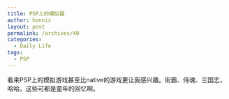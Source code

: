 ```yaml
---
title: PSP上的模拟器
author: honnix
layout: post
permalink: /archives/40
categories:
  - Daily Life
tags:
  - PSP
---
```

看来PSP上的模拟游戏甚至比native的游戏更让我感兴趣。街霸、侍魂、三国志，哈哈，这些可都是童年的回忆啊。